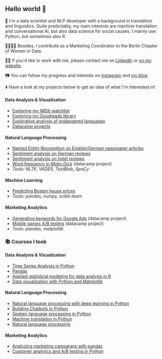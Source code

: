 ## Hello world 👋

🤖 I'm a data scientist and NLP developer with a background in translation and linguistics. Quite predictably, my main interests are machine translation and conversational AI, but also data science for social causes. I mainly use Python, but sometimes also R.

👩‍👩‍👧‍👧 Besides, I contribute as a Marketing Coordinator to the Berlin Chapter of Women in Data.

👩‍💻 If you'd like to work with me, please contact me on [LinkedIn](https://www.linkedin.com/in/lorena-ciutacu/) or [on my website](https://lorenaciutacu.com/contact/).

📷 You can follow my progress and interests on [instagram](https://www.instagram.com/datalingo/) and [my blog](https://lorenaciutacu.com/category/blog/).

⬇️ Have a look at my projects below to get an idea of what I'm interested in!

#### Data Analysis & Visualization
  * [Exploring my IMDb watchlist](https://github.com/lorenanda/imdb)
  * [Exploring my Goodreads library](https://github.com/lorenanda/goodreads)
  * [Explorative analysis of endangered languages](https://github.com/lorenanda/world-languages)
  * [Datacamp projects](https://github.com/lorenanda/datacamp-projects/)
#### Natural Language Processing
  * [Named Entity Recognition on English/German newspaper articles](https://github.com/lorenanda/text-analysis)
  * [Sentiment analysis on German reviews](https://github.com/lorenanda/Sentimentanalyse-HU-SS20)
  * [Sentiment analysis on hotel reviews](https://github.com/lorenanda/text-analysis)
  * [Word frequency in *Moby Dick*](https://github.com/lorenanda/datacamp-projects/tree/master/Word%20Frequency%20in%20Moby%20Dick) (datacamp project)
  * *Tools: NLTK, VADER, TextBlob, SpaCy*
#### Machine Learning
  * [Predicting Boston house prices](https://github.com/lorenanda/boston-house-prices)
  * *Tools: pandas, numpy, scikit-learn*
#### Marketing Analytics
  * [Generating keywords for Google Ads](https://github.com/lorenanda/datacamp-projects/tree/master/Generating%20Keywords%20for%20Google%20Ads) (datacamp project)
  * [Mobile games A/B testing](https://github.com/lorenanda/datacamp-projects/tree/master/Mobile%20Games%20AB%20Testing) (datacamp project)
  * *Tools: pandas, matplotlib*

### 📚 Courses I took
#### Data Analysis & Visualization
  * [Time Series Analysis in Python](https://www.datacamp.com/statement-of-accomplishment/course/4f8b8f60c2282b82537915db89e7bce08dede023)
  * [Pandas](https://www.kaggle.com/learn/certification/anerol/pandas)
  * [Applied statistical modeling for data analysis in R](https://www.udemy.com/certificate/UC-MDY6IEAU/) 
  * [Data visualization with Python and Matplotlib](https://www.udemy.com/certificate/UC-7UCDPCBX/)
#### Natural Language Processing
  * [Natural language processing with deep learning in Python](https://www.udemy.com/course/natural-language-processing-with-deep-learning-in-python/) 
  * [Building Chatbots in Python](https://www.datacamp.com/statement-of-accomplishment/course/fec574258c8d57c5e902e4fa010c545fae715d69)
  * [Spoken language processing in Python](https://www.datacamp.com/statement-of-accomplishment/course/f0044373c7359dc26b2bf263bc8d8935cfea669f)
  * [Machine translation in Python](https://www.datacamp.com/statement-of-accomplishment/course/587fc72502ebe733f105122334418427f71eab02)
  * [Natural language processing](https://www.kaggle.com/learn/certification/anerol/natural-language-processing)
#### Marketing Analytics
  * [Analyzing marketing campaigns with pandas](https://www.datacamp.com/statement-of-accomplishment/course/2f266fc19a584bb2a786ea32b006f9dd658a91e3)
  * [Customer analytics and A/B testing in Python](https://www.datacamp.com/statement-of-accomplishment/course/b94809939d297eb1dc7b8fb8a2fa2fdbe981d912)
